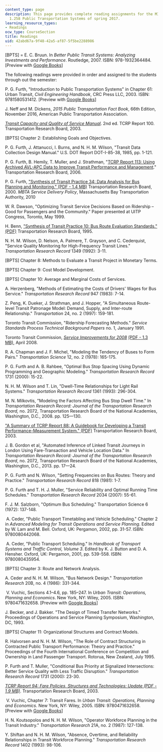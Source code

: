 ```yaml
---
content_type: page
description: This page provides complete reading assignments for the MIT course of
  1.258 Public Transportation Systems of spring 2017.
learning_resource_types:
- Readings
ocw_type: CourseSection
title: Readings
uid: 42abd67a-9f48-42a5-af87-5f5be2288986
---
```


\[BPTS\] = E. C. Bruun. In _Better Public Transit Systems: Analyzing Investments and Performance_. Routledge, 2007. ISBN: 978-1932364484. \[Preview with [Google Books](https://books.google.com/books?id=hfwJAgAAQBAJ&printsec=frontcover&dq=Better+Public+Transit+Systems:+Analyzing+Investments+and+Performance&hl=en&newbks=1&sa=X&ved=2ahUKEwiqlKb-xPXfAhVGb60KHRZzCnAQuwUwAHoECAQQBA#v=onepage&q=Better%20Public%20Transit%20Systems%3A%20Analyzing%20Investments%20and%20Performance&f=false)\]

The following readings were provided in order and assigned to the students through out the semester:

P. G. Furth, "Introduction to Public Transportation Systems" in Chapter 61: Urban Transit, _Civil Engineering Handbook_, CRC Press LLC, 2003. ISBN: 9781580531412. \[Preview with [Google Books](https://books.google.com/books?id=9Q3OBQAAQBAJ&printsec=frontcover&dq=Civil+Engineering+Handbook+2003&hl=en&newbks=1&sa=X&ved=2ahUKEwihxqvImvXfAhUQneAKHY9aAH0Q6AEwAHoECAcQAg#v=onepage&q=Civil%20Engineering%20Handbook%202003&f=false)\]

J. Neff and M. Dickens, _2015 Public Transportation Fact Book_, 66th Edition, November 2016, American Public Transportation Association.

[_Transit Capacity and Quality of Service Manual_](http://www.trb.org/Main/Public/Blurbs/153590.aspx). 2nd ed. TCRP Report 100. Transportation Research Board, 2003.

\[BPTS\] Chapter 2: Establishing Goals and Objectives.

P. G. Furth, J. Attanucci, I. Burns, and N. H. M. Wilson, "Transit Data Collection Design Manual." U.S. DOT Report DOT-I-85-38, 1985, pp. 1-121.

P. G. Furth, B. Hemily, T. Muller, and J. Strathman, "[TCRP Report 113: Using Archived AVL-APC Data to Improve Transit Performance and Management](http://www.trb.org/Publications/Blurbs/156999.aspx)." Transportation Research Board, 2006.

P. G. Furth, ["Synthesis of Transit Practice 34: Data Analysis for Bus Planning and Monitoring." (PDF - 1.4 MB)](http://onlinepubs.trb.org/onlinepubs/tcrp/tsyn34.pdf) Transportation Research Board, 2000. _MBTA Service Delivery Policy_, Massachusetts Bay Transportation Authority, 2010

W. R. Dawson, "Optimizing Transit Service Decisions Based on Ridership – Good for Passengers and the Community." Paper presented at UITP Congress, Toronto, May 1999.

H. Benn, ["Synthesis of Transit Practice 10: Bus Route Evaluation Standards." (PDF)](http://onlinepubs.trb.org/onlinepubs/tcrp/tsyn10.pdf) Transportation Research Board, 1995.

N. H. M. Wilson, D. Nelson, A. Palmere, T. Grayson, and C. Cederquist, "Service Quality Monitoring for High-Frequency Transit Lines." _Transportation Research Record_ 1349 (1992): 3-11.

\[BPTS\] Chapter 8: Methods to Evaluate a Transit Project in Monetary Terms.

\[BPTS\] Chapter 9: Cost Model Development.

\[BPTS\] Chapter 10: Average and Marginal Costs of Services.

A. Herzenberg, "Methods of Estimating the Costs of Drivers' Wages for Bus Service." _Transportation Research Record_ 947 (1983): 7-14.

Z. Peng, K. Dueker, J. Strathman, and J. Hopper, "A Simultaneous Route-level Transit Patronage Model: Demand, Supply, and Inter-route Relationship." _Transportation_ 24, no. 2 (1997): 159-181.

Toronto Transit Commission, "Ridership Forecasting Methods." _Service Standards Process Technical Background Papers_ no. 1, January 1991.

Toronto Transit Commission, _[Service Improvements for 2008](https://www.ttc.ca/PDF/Transit_Planning/service_improvements_2008.pdf)_ [(PDF - 1.3 MB)](https://www.ttc.ca/PDF/Transit_Planning/service_improvements_2008.pdf), April 2008.

R. A. Chapman and J. F. Michel, "Modeling the Tendency of Buses to Form Pairs." _Transportation Science_ 12, no. 2 (1978): 165-175.

P. G. Furth and A. B. Rahbee, "Optimal Bus Stop Spacing Using Dynamic Programming and Geographic Modeling." _Transportation Research Record_ 1731 (2000): 15-22.

N. H. M. Wilson and T. Lin, "Dwell-Time Relationships for Light Rail Systems." _Transportation Research Record_ 1361 (1993): 296-304.

M. N. Milkovtis, "Modeling the Factors Affecting Bus Stop Dwell Time." In _Transportation Research Record: Journal of the Transportation Research Board,_ no. 2072, Transportation Research Board of the National Academies, Washington, D.C., 2008. pp. 125—130.

["A Summary of TCRP Report 88: A Guidebook for Developing a Transit Performance-Measurement System." (PDF)](http://onlinepubs.trb.org/onlinepubs/tcrp/tcrp_report_88/SummaryDoc.pdf) Transportation Research Board, 2003.

J. B. Gordon et al, "Automated Inference of Linked Transit Journeys in London Using Fare-Transaction and Vehicle Location Data." In _Transportation Research Record: Journal of the Transportation Research Board_, no. 2072, Transportation Research Board of the National Academies, Washington, D.C., 2013. pp. 17—24.

P. G. Furth and N. Wilson, "Setting Frequencies on Bus Routes: Theory and Practice." _Transportation Research Record_ 818 (1981): 1-7.

P. G. Furth and T. H. J. Muller, "Service Reliability and Optimal Running Time Schedules." _Transportation Research Record_ 2034 (2007): 55-61.

F. J. M. Salzborn, "Optimum Bus Scheduling." Transportation Science 6 (1972): 137-148.

 A. Ceder, "Public Transport Timetabling and Vehicle Scheduling." Chapter 2 in _Advanced Modeling for Transit Operations and Service Planning_. Edited by W. Lam and M. Bell. Oxford, UK: Pergamon, 2002, pp. 31-57. ISBN: 9780080442068.

 A. Ceder, "Public Transport Scheduling." In _Handbook of Transport Systems and Traffic Control, Volume 3_. Edited by K. J. Button and D. A. Hensher. Oxford, UK: Pergamon, 2001, pp. 539-558. ISBN: 9780080435954.

\[BPTS\] Chapter 3: Route and Network Analysis.

A. Ceder and N. H. M. Wilson, "Bus Network Design." _Transportation Research_ 20B, no. 4 (1986): 331-344.

 V. Vuchic, Sections 4.1–4.6, pp. 185–247. In _Urban Transit: Operations, Planning and Economics_. New York, NY: Wiley, 2005. ISBN: 9780471632658. \[Preview with [Google Books](https://books.google.com/books?id=4pU-DwAAQBAJ&printsec=frontcover&dq=Urban+Transit:+Operations,+Planning+and+Economics&hl=en&newbks=1&sa=X&ved=2ahUKEwjhw-r4yfXfAhWvhOAKHVlNB9QQuwUwAHoECAQQBA#v=onepage&q=Urban%20Transit%3A%20Operations%2C%20Planning%20and%20Economics&f=false)\]

J. Becker, and J. Bakker. "The Design of Timed Transfer Networks." Proceedings of Operations and Service Planning Symposium, Washington, DC, 1993.

\[BPTS\] Chapter 11: Organizational Structures and Contract Models.

R. Halvorsen and N. H. M. Wilson, "The Role of Contract Structuring in Contracted Public Transport Performance: Theory and Practice." Proceedings of the Fourth International Conference on Competition and Ownership in Land Passenger Transport. Rotorua, New Zealand, July 1995.

P. Furth and T. Muller, "Conditional Bus Priority at Signalized Intersections: Better Service Quality with Less Traffic Disruption." _Transportation Research Record_ 1731 (2000): 23-30.

_[TCRP Report 94: Fare Policies, Structures and Technologies: Update (PDF - 1.9 MB)](http://onlinepubs.trb.org/onlinepubs/tcrp/tcrp_rpt_94.pdf)_. Transportation Research Board, 2003.

 V. Vuchic, Chapter 7: Transit Fares. In _Urban Transit: Operations, Planning and Economics_. New York, NY: Wiley, 2005. ISBN: 9780471632658. \[Preview with [Google Books](https://books.google.com/books?id=4pU-DwAAQBAJ&printsec=frontcover&dq=Urban+Transit:+Operations,+Planning+and+Economics&hl=en&newbks=1&sa=X&ved=2ahUKEwjhw-r4yfXfAhWvhOAKHVlNB9QQuwUwAHoECAQQBA#v=onepage&q=Urban%20Transit%3A%20Operations%2C%20Planning%20and%20Economics&f=false)\]

H. N. Koutsopolos and N. H. M. Wilson, "Operator Workforce Planning in the Transit Industry." _Transportation Research_ 21A, no. 2 (1987): 127-138.

Y. Shiftan and N. H. M. Wilson, "Absence, Overtime, and Reliability Relationships in Transit Workforce Planning." _Transportation Research Record_ 1402 (1993): 98-106.